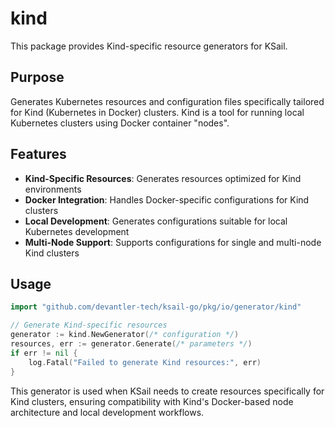 # kind

This package provides Kind-specific resource generators for KSail.

## Purpose

Generates Kubernetes resources and configuration files specifically tailored for Kind (Kubernetes in Docker) clusters. Kind is a tool for running local Kubernetes clusters using Docker container "nodes".

## Features

- **Kind-Specific Resources**: Generates resources optimized for Kind environments
- **Docker Integration**: Handles Docker-specific configurations for Kind clusters
- **Local Development**: Generates configurations suitable for local Kubernetes development
- **Multi-Node Support**: Supports configurations for single and multi-node Kind clusters

## Usage

```go
import "github.com/devantler-tech/ksail-go/pkg/io/generator/kind"

// Generate Kind-specific resources
generator := kind.NewGenerator(/* configuration */)
resources, err := generator.Generate(/* parameters */)
if err != nil {
    log.Fatal("Failed to generate Kind resources:", err)
}
```

This generator is used when KSail needs to create resources specifically for Kind clusters, ensuring compatibility with Kind's Docker-based node architecture and local development workflows.